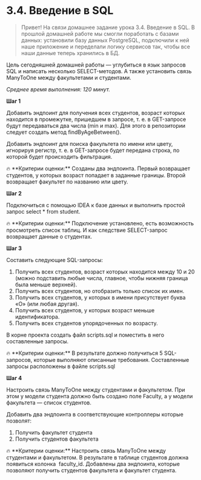 # 3.4. Введение в SQL

> Привет! На связи домашнее задание урока 3.4. Введение в SQL.
В прошлой домашней работе мы смогли поработать с базами данных: установили базу данных PostgreSQL, подключили к ней наше приложение и переделали логику сервисов так, чтобы все наши данные теперь хранились в БД. 

Цель сегодняшней домашней работы — углубиться в язык запросов SQL и написать несколько SELECT-методов. А также установить связь ManyToOne между факультетами и студентами.

*Среднее время выполнения: 120 минут.*
> 

**Шаг 1**

Добавить эндпоинт для получения всех студентов, возраст которых находится в промежутке, пришедшем в запросе, т. е. в GET-запросе будут передаваться два числа (min и max). Для этого в репозитории следует создать метод findByAgeBetween().

Добавить эндпоинт для поиска факультета по имени или цвету, игнорируя регистр, т. е. в GET-запросе будет передана строка, по которой будет происходить фильтрация.

<aside>
🔥 **Критерии оценки:** Созданы два эндпоинта. Первый возвращает студентов, у которых возраст попадает в заданные границы. Второй возвращает факультет по названию или цвету.

</aside>

**Шаг 2**

Подключиться с помощью IDEA к базе данных и выполнить простой запрос select * from student.

<aside>
🔥 **Критерии оценки:** Подключение установлено, есть возможность просмотреть список таблиц. И как следствие SELECT-запрос возвращает данные о студентах.

</aside>

**Шаг 3**

Составить следующие SQL-запросы:

1. Получить всех студентов, возраст которых находится между 10 и 20 (можно подставить любые числа, главное, чтобы нижняя граница была меньше верхней).
2. Получить всех студентов, но отобразить только список их имен.
3. Получить всех студентов, у которых в имени присутствует буква «О» (или любая другая).
4. Получить всех студентов, у которых возраст меньше идентификатора.
5. Получить всех студентов упорядоченных по возрасту.

В корне проекта создать файл scripts.sql и поместить в него составленные запросы.

<aside>
🔥 **Критерии оценки:** В результате должно получиться 5 SQL-запросов, которые выполняют описанные требования. Составленные запросы расположены в файле scripts.sql

</aside>

**Шаг 4**

Настроить связь ManyToOne между студентами и факультетом. При этом у модели студента должно быть создано поле Faculty, а у модели факультета — список студентов.

Добавить два эндпоинта в соответствующие контроллеры которые позволят:

1. Получить факультет студента
2. Получить студентов факультета

<aside>
🔥 **Критерии оценки:** Настроить связь ManyToOne между студентами и факультетом. В результате в таблице студентов должна появиться колонка  faculty_id. Добавлены два эндпоинта, которые позволяют получить студентов факультета и факультет студента.

</aside>
